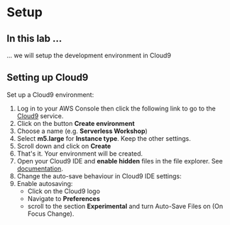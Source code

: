 # Setup

## In this lab …

... we will setup the development environment in Cloud9

## Setting up Cloud9

Set up a Cloud9 environment:

1. Log in to your AWS Console then click the following link to go to the [Cloud9](https://console.aws.amazon.com/cloud9/) service.
2. Click on the button **Create environment**
3. Choose a name (e.g. **Serverless Workshop**)
4. Select **m5.large** for **Instance type**. Keep the other settings.
5. Scroll down and click on **Create**
6. That's it. Your environment will be created.
7. Open your Cloud9 IDE and **enable hidden** files in the file explorer. See [documentation](https://docs.aws.amazon.com/cloud9/latest/user-guide/tour-ide.html#tour-ide-environment).
8. Change the auto-save behaviour in Cloud9 IDE settings:
9. Enable autosaving:
   - Click on the Cloud9 logo
   - Navigate to **Preferences**
   - scroll to the section **Experimental** and turn Auto-Save Files on (On Focus Change).
